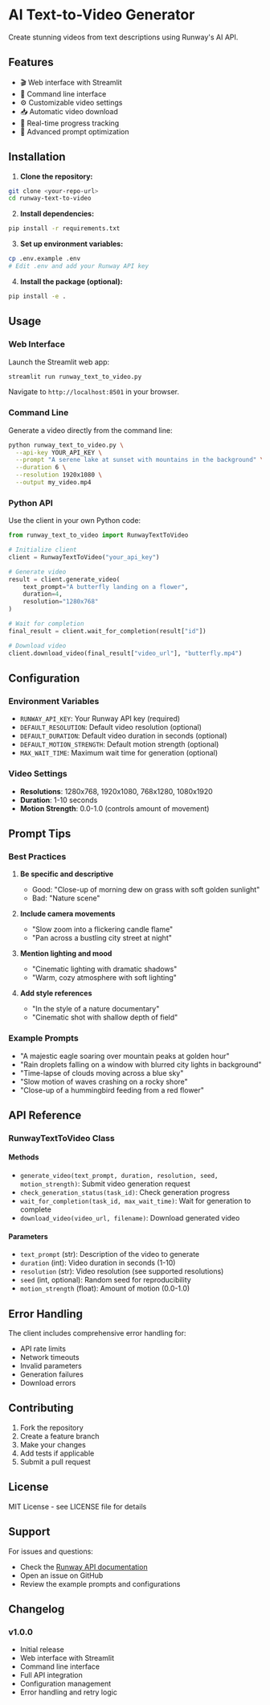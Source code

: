 # AI Text-to-Video Generator

Create stunning videos from text descriptions using Runway's AI API.

## Features

- 🎬 Web interface with Streamlit
- 📱 Command line interface
- ⚙️ Customizable video settings
- 📥 Automatic video download
- 🔄 Real-time progress tracking
- 🎯 Advanced prompt optimization

## Installation

1. **Clone the repository:**
```bash
git clone <your-repo-url>
cd runway-text-to-video
```

2. **Install dependencies:**
```bash
pip install -r requirements.txt
```

3. **Set up environment variables:**
```bash
cp .env.example .env
# Edit .env and add your Runway API key
```

4. **Install the package (optional):**
```bash
pip install -e .
```

## Usage

### Web Interface

Launch the Streamlit web app:
```bash
streamlit run runway_text_to_video.py
```

Navigate to `http://localhost:8501` in your browser.

### Command Line

Generate a video directly from the command line:
```bash
python runway_text_to_video.py \
  --api-key YOUR_API_KEY \
  --prompt "A serene lake at sunset with mountains in the background" \
  --duration 6 \
  --resolution 1920x1080 \
  --output my_video.mp4
```

### Python API

Use the client in your own Python code:
```python
from runway_text_to_video import RunwayTextToVideo

# Initialize client
client = RunwayTextToVideo("your_api_key")

# Generate video
result = client.generate_video(
    text_prompt="A butterfly landing on a flower",
    duration=4,
    resolution="1280x768"
)

# Wait for completion
final_result = client.wait_for_completion(result["id"])

# Download video
client.download_video(final_result["video_url"], "butterfly.mp4")
```

## Configuration

### Environment Variables

- `RUNWAY_API_KEY`: Your Runway API key (required)
- `DEFAULT_RESOLUTION`: Default video resolution (optional)
- `DEFAULT_DURATION`: Default video duration in seconds (optional)
- `DEFAULT_MOTION_STRENGTH`: Default motion strength (optional)
- `MAX_WAIT_TIME`: Maximum wait time for generation (optional)

### Video Settings

- **Resolutions**: 1280x768, 1920x1080, 768x1280, 1080x1920
- **Duration**: 1-10 seconds
- **Motion Strength**: 0.0-1.0 (controls amount of movement)

## Prompt Tips

### Best Practices

1. **Be specific and descriptive**
   - Good: "Close-up of morning dew on grass with soft golden sunlight"
   - Bad: "Nature scene"

2. **Include camera movements**
   - "Slow zoom into a flickering candle flame"
   - "Pan across a bustling city street at night"

3. **Mention lighting and mood**
   - "Cinematic lighting with dramatic shadows"
   - "Warm, cozy atmosphere with soft lighting"

4. **Add style references**
   - "In the style of a nature documentary"
   - "Cinematic shot with shallow depth of field"

### Example Prompts

- "A majestic eagle soaring over mountain peaks at golden hour"
- "Rain droplets falling on a window with blurred city lights in background"
- "Time-lapse of clouds moving across a blue sky"
- "Slow motion of waves crashing on a rocky shore"
- "Close-up of a hummingbird feeding from a red flower"

## API Reference

### RunwayTextToVideo Class

#### Methods

- `generate_video(text_prompt, duration, resolution, seed, motion_strength)`: Submit video generation request
- `check_generation_status(task_id)`: Check generation progress
- `wait_for_completion(task_id, max_wait_time)`: Wait for generation to complete
- `download_video(video_url, filename)`: Download generated video

#### Parameters

- `text_prompt` (str): Description of the video to generate
- `duration` (int): Video duration in seconds (1-10)
- `resolution` (str): Video resolution (see supported resolutions)
- `seed` (int, optional): Random seed for reproducibility
- `motion_strength` (float): Amount of motion (0.0-1.0)

## Error Handling

The client includes comprehensive error handling for:
- API rate limits
- Network timeouts
- Invalid parameters
- Generation failures
- Download errors

## Contributing

1. Fork the repository
2. Create a feature branch
3. Make your changes
4. Add tests if applicable
5. Submit a pull request

## License

MIT License - see LICENSE file for details

## Support

For issues and questions:
- Check the [Runway API documentation](https://docs.runwayml.com)
- Open an issue on GitHub
- Review the example prompts and configurations

## Changelog

### v1.0.0
- Initial release
- Web interface with Streamlit
- Command line interface
- Full API integration
- Configuration management
- Error handling and retry logic